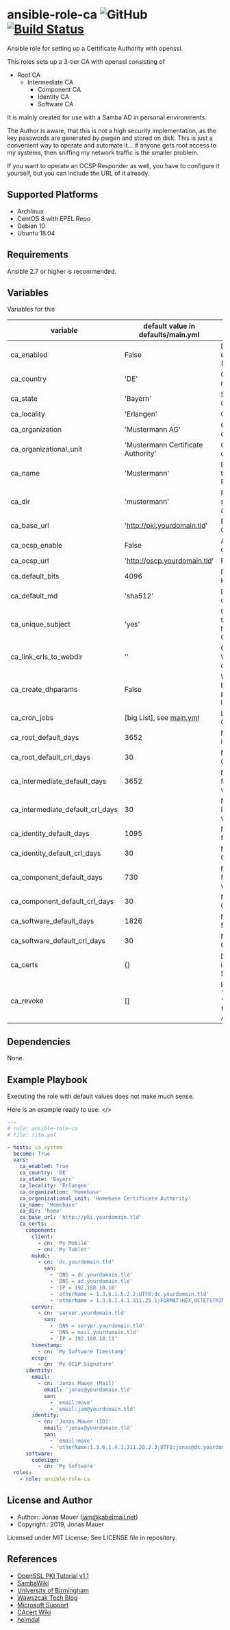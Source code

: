 # ansible-role-ca ![GitHub](https://img.shields.io/github/license/jam82/ansible-role-ca) [![Build Status](https://travis-ci.org/jam82/ansible-role-ca.svg?branch=master)](https://travis-ci.org/jam82/ansible-role-ca)

Ansible role for setting up a Certificate Authority with openssl.

This roles sets up a 3-tier CA with openssl consisting of

* Root CA
  * Intermediate CA
    * Component CA
    * Identity CA
    * Software CA

It is mainly created for use with a Samba AD in personal environments.

The Author is aware, that this is not a high security implementation, as the key passwords are generated by pwgen and stored on disk. This is just a convenient way to operate and automate it... if anyone gets root access to my systems, then sniffing my network traffic is the smaller problem.

If you want to operate an OCSP Responder as well, you have to configure it yourself, but you can include the URL of it already.

## Supported Platforms

* Archlinux
* CentOS 8 with EPEL Repo
* Debian 10
* Ubuntu 18.04

## Requirements

Ansible 2.7 or higher is recommended.

## Variables

Variables for this

| variable | default value in defaults/main.yml | description |
| -------- | ---------------------------------- | ----------- |
| ca_enabled | False | Determine whether role is enabled (True) or not (False) |
| ca_country | 'DE' | Country in distginguished name |
| ca_state | 'Bayern' | StateOrProvince in distginguished name |
| ca_locality | 'Erlangen' | City in distginguished name |
| ca_organization | 'Mustermann AG' | Oragnization in distginguished name |
| ca_organizational_unit | 'Mustermann Certificate Authority' | OragnizationalUnit in distginguished name |
| ca_name | 'Mustermann' | DisplayName of the CA, in this case "Mustermann Root CA", etc. |
| ca_dir | 'mustermann'  | Foldername/filename to store the CA in in /etc/ssl/ and for the scripts |
| ca_base_url | 'http://pki.yourdomain.tld' | Base URL used for building CRL path, etc. |
| ca_ocsp_enable | False | Add OCSP Information to openssl config files |
| ca_ocsp_url | 'http://oscp.yourdomain.tld' | FQDN of OCSP responder |
| ca_default_bits | 4096 | Default key size of RSA keys |
| ca_default_md | 'sha512' | Default hash algorithm to use, SHA2-512 |
| ca_unique_subject | 'yes' | Unique subjects mean, that two certificates cannot have the same CommonName |
| ca_link_crls_to_webdir | '' | Create symlinks for CRLs to Webserver directory (see ca_base_url) |
| ca_create_dhparams | False | When True creates a 4096 bit Diffie-Hellman parameters file (takes a long time, ~12 min) |
| ca_cron_jobs | [big List], see [main.yml](https://github.com/jam82/ansible-role-ca/blob/master/defaults/main.yml) | List of cronjobs to generate CRLs (run daily/weekly) |
| ca_root_default_days | 3652 | No of days the root CA and its signed certs are valid |
| ca_root_default_crl_days | 30 | No of days the root CA CRLs are valid |
| ca_intermediate_default_days | 3652 | No of days certificates from Intermediate CA are valid |
| ca_intermediate_default_crl_days | 30 | No of days the Intermediate CA CRLs are valid |
| ca_identity_default_days | 1095 | No of days certificates from Identity CA are valid |
| ca_identity_default_crl_days | 30 | No of days the Identity CA CRLs are valid |
| ca_component_default_days | 730 | No of days certificates from Component CA are valid |
| ca_component_default_crl_days | 30 | No of days the Component CA CRLs are valid |
| ca_software_default_days | 1826 | No of days certificates from Software CA are valid |
| ca_software_default_crl_days | 30 | No of days the Software CA CRLs are valid |
| ca_certs | {} | Dictionary of certificate infos, for certs to create. See [Example](#example) |
| ca_revoke | [] | List of dicts, i.e. `- { file: 'my-phone.pem', ca: 'component' }`. Looks for `file` in `/etc/ssl/{{ca_dir}}/certs`. |

## Dependencies

None.

## Example Playbook

Executing the role with default values does not make much sense.

Here is an example ready to use: <a name="example"></>

```yaml
---
# role: ansible-role-ca
# file: site.yml

- hosts: ca_system
  become: True
  vars:
    ca_enabled: True
    ca_country: 'DE'
    ca_state: 'Bayern'
    ca_locality: 'Erlangen'
    ca_organization: 'Homebase'
    ca_organizational_unit: 'Homebase Certificate Authority'
    ca_name: 'Homebase'
    ca_dir: 'home'
    ca_base_url: 'http://pki.yourdomain.tld'
    ca_certs:
      component:
        client:
          - cn: 'My Mobile'
          - cn: 'My Tablet'
        mskdc:
          - cn: 'dc.yourdomain.tld'
            san:
              - 'DNS = dc.yourdomain.tld'
              - 'DNS = ad.yourdomain.tld'
              - 'IP = 192.168.10.10'
              - 'otherName = 1.3.6.1.5.2.2;UTF8:dc.yourdomain.tld'
              - 'otherName = 1.3.6.1.4.1.311.25.1;FORMAT:HEX,OCTETSTRING:2BEA00D953125447A22BCF28508DFED3'
        server:
          - cn: 'server.yourdomain.tld'
            san:
              - 'DNS = server.yourdomain.tld'
              - 'DNS = mail.yourdomain.tld'
              - 'IP = 192.168.10.11'
        timestamp:
          - cn: 'My Software Timestamp'
        ocsp:
          - cn: 'My OCSP Signature'
      identity:
        email:
          - cn: 'Jonas Mauer (Mail)'
            email: 'jonas@yourdomain.tld'
            san:
              - 'email:move'
              - 'email:jam@yourdomain.tld'
        identity:
          - cn: 'Jonas Mauer (ID)'
            email: 'jonas@yourdomain.tld'
            san:
              - 'email:move'
              - 'otherName:1.3.6.1.4.1.311.20.2.3;UTF8:jonas@dc.yourdomain.tld'
      software:
        codesign:
          - cn: 'My Software'
  roles:
    - role: ansible-role-ca
```

## License and Author

* Author:: Jonas Mauer (<jam@kabelmail.net>)
* Copyright:: 2019, Jonas Mauer

Licensed under MIT License;
See LICENSE file in repository.

## References

* [OpenSSL PKI Tutorial v1.1](https://pki-tutorial.readthedocs.io/en/latest/)
* [SambaWiki](https://wiki.samba.org/index.php/Samba_AD_Smart_Card_Login)
* [University of Birmingham](https://www.cs.bham.ac.uk/~smp/resources/peap/)
* [Wawszcak Tech Blog](http://wawszczak.pr0.pl/en/2016/05/17/openssl-msentca-gen-req/)
* [Microsoft Support](https://support.microsoft.com/en-us/help/291010/requirements-for-domain-controller-certificates-from-a-third-party-ca)
* [CAcert Wiki](http://wiki.cacert.org/DomainController)
* [heimdal](https://github.com/heimdal/heimdal/wiki/Setting-up-PK-INIT-and-Certificates)
